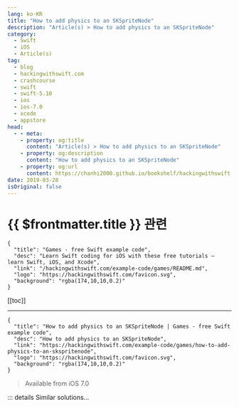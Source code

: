 ```yaml
---
lang: ko-KR
title: "How to add physics to an SKSpriteNode"
description: "Article(s) > How to add physics to an SKSpriteNode"
category:
  - Swift
  - iOS
  - Article(s)
tag: 
  - blog
  - hackingwithswift.com
  - crashcourse
  - swift
  - swift-5.10
  - ios
  - ios-7.0
  - xcode
  - appstore
head:
  - - meta:
    - property: og:title
      content: "Article(s) > How to add physics to an SKSpriteNode"
    - property: og:description
      content: "How to add physics to an SKSpriteNode"
    - property: og:url
      content: https://chanhi2000.github.io/bookshelf/hackingwithswift.com/example-code/games/how-to-add-physics-to-an-skspritenode.html
date: 2019-03-28
isOriginal: false
---
```


# {{ $frontmatter.title }} 관련

```component VPCard
{
  "title": "Games - free Swift example code",
  "desc": "Learn Swift coding for iOS with these free tutorials – learn Swift, iOS, and Xcode",
  "link": "/hackingwithswift.com/example-code/games/README.md",
  "logo": "https://hackingwithswift.com/favicon.svg",
  "background": "rgba(174,10,10,0.2)"
}
```

[[toc]]

---

```component VPCard
{
  "title": "How to add physics to an SKSpriteNode | Games - free Swift example code",
  "desc": "How to add physics to an SKSpriteNode",
  "link": "https://hackingwithswift.com/example-code/games/how-to-add-physics-to-an-skspritenode",
  "logo": "https://hackingwithswift.com/favicon.svg",
  "background": "rgba(174,10,10,0.2)"
}
```

> Available from iOS 7.0

<!-- TODO: 작성 -->

<!-- 
SpriteKit comes with a modified version of the Box2D physics framework, and it's wrapped up a lot of complicated physics mathematics into just one or two lines of code. For example, we can create a square, red sprite and give it rectangular physics like this:

```swift
let box = SKSpriteNode(color: UIColor.red, size: CGSize(width: 64, height: 64))
box.physicsBody = SKPhysicsBody(rectangleOf: CGSize(width: 64, height: 64))
```

That rectangle will wrap perfectly around the box's color, so it will bounce and rotate as it collides with other objects in your scene.

If you want to create circular physics to simulate balls, this is done using the `circleOfRadius` constructor:

```swift
let ball = SKSpriteNode(imageNamed: "ballRed")
ball.physicsBody = SKPhysicsBody(circleOfRadius: ball.size.width / 2.0)
```

-->

::: details Similar solutions…

<!--
/example-code/games/how-to-add-pixel-perfect-physics-to-an-skspritenode">How to add pixel-perfect physics to an SKSpriteNode 
/example-code/games/how-to-stop-an-skphysicsbody-responding-to-physics-using-its-dynamic-property">How to stop an SKPhysicsBody responding to physics using its dynamic property 
/example-code/games/how-to-add-a-fragment-shader-to-an-skspritenode-using-skshader">How to add a fragment shader to an SKSpriteNode using SKShader 
/example-code/games/how-to-debug-physics-in-a-spritekit-scene-using-showsphysics">How to debug physics in a SpriteKit scene using showsPhysics 
/example-code/games/how-to-made-an-skspritenode-render-faster-using-blendmode">How to made an SKSpriteNode render faster using blendMode</a>
-->

